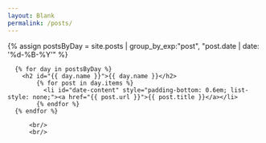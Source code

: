 ```yaml
---
layout: Blank
permalink: /posts/
---
```

<div>
  <main>
      {% assign postsByDay =
      site.posts | group_by_exp:"post", "post.date | date: '%d-%B-%Y'" %}

      {% for day in postsByDay %}
        <h2 id="{{ day.name }}">{{ day.name }}</h2>
            {% for post in day.items %}
              <li id="date-content" style="padding-bottom: 0.6em; list-style: none;"><a href="{{ post.url }}">{{ post.title }}</a></li>
            {% endfor %}
      {% endfor %}

          <br/>
          <br/>
  </main>
</div>
